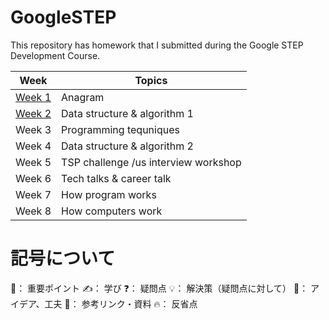 # GoogleSTEP
This repository has homework that I submitted during the Google STEP Development Course.


| Week    | Topics                                        |
|---------|-----------------------------------------------|
| [Week 1](https://github.com/Riochin/GoogleSTEP/tree/main/week1)  | Anagram                                       |
| [Week 2](https://github.com/Riochin/GoogleSTEP/tree/main/week2)  | Data structure & algorithm 1                  |
| Week 3  | Programming tequniques                        |
| Week 4  | Data structure & algorithm 2                  |
| Week 5  | TSP challenge /us interview workshop          |
| Week 6  | Tech talks & career talk                      |
| Week 7  | How program works                             |
| Week 8  | How computers work                            |

# 記号について
🌟： 重要ポイント
✍️： 学び
❓： 疑問点
💡： 解決策（疑問点に対して）
🧠： アイデア、工夫
📌： 参考リンク・資料
🔥： 反省点
